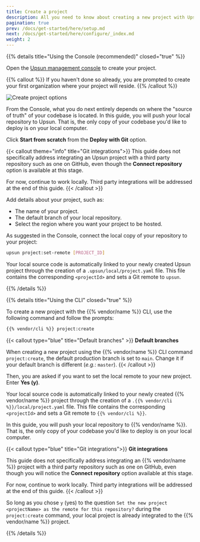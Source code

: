```yaml
---
title: Create a project
description: All you need to know about creating a new project with Upsun.
pagination: true
prev: /docs/get-started/here/setup.md
next: /docs/get-started/here/configure/_index.md
weight: 2
---
```


{{% details title="Using the Console (recommended)" closed="true" %}}

Open the [Upsun management console](https://console.upsun.com/-/create-project) to create your project.

{{% callout %}}
If you haven't done so already, you are prompted to create your first organization where your project will reside.
{{% /callout %}}

![Create project options](/images/console/create-project.png "0.35")

From the Console, what you do next entirely depends on where the "source of truth" of your codebase is located.
In this guide, you will push your local repository to Upsun.
That is, the only copy of your codebase you'd like to deploy is on your local computer.

Click **Start from scratch** from the **Deploy with Git** option.

{{< callout theme="info" title="Git integrations">}}
This guide does not specifically address integrating an Upsun project with a third party repository such as one on GitHub, even though the **Connect repository** option is available at this stage.

For now, continue to work locally.
Third party integrations will be addressed at the end of this guide.
{{< /callout >}}

Add details about your project, such as:

- The name of your project.
- The default branch of your local repository.
- Select the region where you want your project to be hosted.

As suggested in the Console, connect the local copy of your repository to your project:

```bash {filename="Terminal"}
upsun project:set-remote [PROJECT_ID]
```

Your local source code is automatically linked to your newly created Upsun project through the creation of a `.upsun/local/project.yaml` file.  This file contains the corresponding `<projectId>` and sets a Git remote to `upsun`.

{{% /details %}}

{{% details title="Using the CLI" closed="true" %}}

To create a new project with the {{% vendor/name %}} CLI, use the following command and follow the prompts:

```bash {filename="Terminal"}
{{% vendor/cli %}} project:create
```

{{< callout type="blue" title="Default branches" >}}
**Default branches**

When creating a new project using the {{% vendor/name %}} CLI command `project:create`, the default production branch is set to `main`. Change it if your default branch is different (_e.g._: `master`).
{{< /callout >}}

Then, you are asked if you want to set the local remote to your new project. Enter **Yes (y)**.

Your local source code is automatically linked to your newly created {{% vendor/name %}} project through the creation of a `.{{% vendor/cli %}}/local/project.yaml` file.  This file contains the corresponding `<projectId>` and sets a Git remote to `{{% vendor/cli %}}`.

In this guide, you will push your local repository to {{% vendor/name %}}.
That is, the only copy of your codebase you'd like to deploy is on your local computer.

{{< callout type="blue" title="Git integrations">}}
**Git integrations**

This guide does not specifically address integrating an {{% vendor/name %}} project with a third party repository such as one on GitHub, even though you will notice the **Connect repository** option available at this stage.

For now, continue to work locally.
Third party integrations will be addressed at the end of this guide.
{{< /callout >}}

So long as you chose `y` (yes) to the question `Set the new project <projectName> as the remote for this repository?` during the `project:create` command, your local project is already integrated to the {{% vendor/name %}} project.

{{% /details %}}
